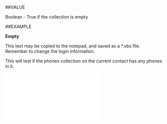 
##VALUE

Boolean - True if the collection is empty


##EXAMPLE

**Empty**


This text may be copied to the notepad, and saved as a *.vbs file. Remember to change the login information.


This will test if the phones collection on the current contact has any phones in it.


![](..\..\Examples\vbs\SOPhones.Empty.vbs.txt)

